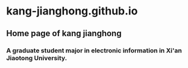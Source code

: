 # kang-jianghong.github.io
## Home page of kang jianghong
### A graduate student major in electronic information in Xi'an Jiaotong University.
